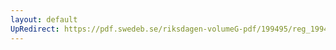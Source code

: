 ```yaml
---
layout: default
UpRedirect: https://pdf.swedeb.se/riksdagen-volumeG-pdf/199495/reg_199495/reg_199495_0402.pdf
---
```

